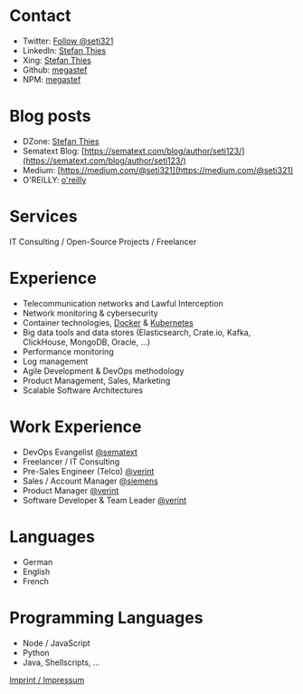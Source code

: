 # Contact
 
- Twitter: <a href="https://twitter.com/seti321?ref_src=twsrc%5Etfw" class="twitter-follow-button" data-show-count="false">Follow @seti321</a><script async src="https://platform.twitter.com/widgets.js" charset="utf-8"></script>
- LinkedIn: [Stefan Thies](https://www.linkedin.com/in/stefan-thies-a44a863/)
- Xing: [Stefan Thies](https://www.xing.com/profile/Stefan_Thies/cv)
- Github: [megastef](https://github.com/megastef)
- NPM: [megastef](https://www.npmjs.com/~megastef)

# Blog posts 

- DZone: [Stefan Thies](https://dzone.com/users/1332007/s.thies.html)
- Sematext Blog: [https://sematext.com/blog/author/seti123/](https://sematext.com/blog/author/seti123/)
- Medium: [https://medium.com/@seti321](https://medium.com/@seti321)
- O'REILLY: [o'reilly](https://www.oreilly.com/people/48f63-stefan-thies)

# Services

IT Consulting / Open-Source Projects / Freelancer

# Experience 

- Telecommunication networks and Lawful Interception
- Network monitoring & cybersecurity
- Container technologies, [Docker](https://docker.com) & [Kubernetes](https://kubernetes.io)
- Big data tools and data stores (Elasticsearch, Crate.io, Kafka, ClickHouse, MongoDB, Oracle, ...)
- Performance monitoring
- Log management 
- Agile Development & DevOps methodology 
- Product Management, Sales, Marketing
- Scalable Software Architectures

# Work Experience

- DevOps Evangelist [@sematext](https://sematext.com)
- Freelancer / IT Consulting
- Pre-Sales Engineer (Telco) [@verint](https://https://cis.verint.com/)
- Sales / Account Manager [@siemens](https://www.siemens.com/lu/fr/home.html) 
- Product Manager [@verint](https://https://cis.verint.com/)
- Software Developer & Team Leader [@verint](https://https://cis.verint.com/) 


# Languages

- German
- English
- French

# Programming Languages

- Node / JavaScript
- Python
- Java, Shellscripts, ... 


[Imprint / Impressum](impressum.md)

<script type="text/javascript">
  (function(e,t,r,n,a){var c=[];e[a]=function(){c.push(arguments)};
  e[a].queue=c;var s=t.createElement(r);s.async=1;s.src=n;
  var u=t.getElementsByTagName(r)[0];u.parentNode.insertBefore(s,u)})
  (window,document,"script","//cdn.sematext.com/rum.js","strum");
</script>

<script type="text/javascript">
  strum('config', { token: 'fd8f1aaf-9870-4bc9-9f55-b8cabaecf913', 'receiverUrl': 'https://rum-receiver.sematext.com' });
</script>
